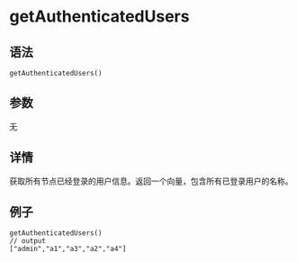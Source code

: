 # getAuthenticatedUsers

## 语法

`getAuthenticatedUsers()`

## 参数

无

## 详情

获取所有节点已经登录的用户信息。返回一个向量，包含所有已登录用户的名称。

## 例子

```
getAuthenticatedUsers()
// output
["admin","a1","a3","a2","a4"]
```

